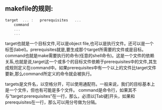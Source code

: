 ## makefile的规则:
```c
target	...	:	prerequisites	...
    command
	...
	...
```
target也就是一个目标文件,可以是object file,也可以是执行文件。还可以是一个标签(label)。prerequisites就是,要生成那个target所需要的文件或是目标。command也就是make需要执行的命令(任意的shell命令)。这是一个文件的依赖关系,也就是说,target这一个或多个的目标文件依赖于prerequisites中的文件,其生成规则定义在command中。如果prerequisites中有一个以上的文件比target文件要新,那么command所定义的命令就会被执行。

targets是文件名，以空格分开，可以使用通配符。一般来说，我们的目标基本上是一个文件，但也有可能是多个文件。
command是命令行，如果其不与“target:prerequisites”在一行，那么，必须以[Tab键]开头，如果和prerequisites在一行，那么可以用分号做为分隔。

